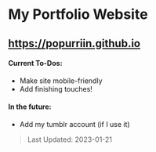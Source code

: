 # My Portfolio Website
## https://popurriin.github.io
#### Current To-Dos:
- Make site mobile-friendly
- Add finishing touches!
#### In the future:
- Add my tumblr account (if I use it)
> Last Updated: 2023-01-21
